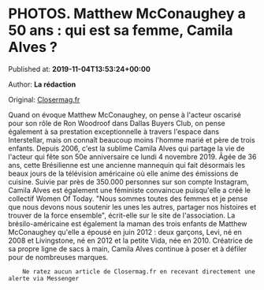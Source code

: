 
# PHOTOS. Matthew McConaughey a 50 ans : qui est sa femme, Camila Alves ?

Published at: **2019-11-04T13:53:24+00:00**

Author: **La rédaction**

Original: [Closermag.fr](https://www.closermag.fr/people/photos-matthew-mcconaughey-a-50-ans-qui-est-sa-femme-camila-alves-1044354)

Quand on évoque Matthew McConaughey, on pense à l'acteur oscarisé pour son rôle de Ron Woodroof dans Dallas Buyers Club, on pense également à sa prestation exceptionnelle à travers l'espace dans Interstellar, mais on connaît beaucoup moins l'homme marié et père de trois enfants. Depuis 2006, c'est la sublime Camila Alves qui partage la vie de l'acteur qui fête son 50e anniversaire ce lundi 4 novembre 2019.
Âgée de 36 ans, cette Brésilienne est une ancienne mannequin qui fait désormais les beaux jours de la télévision américaine où elle anime des émissions de cuisine. Suivie par près de 350.000 personnes sur son compte Instagram, Camila Alves est également une féministe convaincue puisqu'elle a créé le collectif Women Of Today. "Nous sommes toutes des femmes et je pense que nous devons nous soutenir les unes les autres, partager nos histoires et trouver de la force ensemble", écrit-elle sur le site de l'association.
La brésilo-américaine est également la maman des trois enfants de Matthew McConaughey qu'elle a épousé en juin 2012 : deux garçons, Levi, né en 2008 et Livingstone, né en 2012 et la petite Vida, née en 2010. Créatrice de sa propre ligne de sacs à main, Camila Alves continue à poser et à défiler pour de nombreuses marques.

        Ne ratez aucun article de Closermag.fr en recevant directement une alerte via Messenger
      
